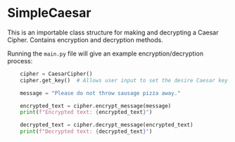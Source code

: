 # SimpleCaesar
This is an importable class structure for making and decrypting a Caesar Cipher.
Contains encryption and decryption methods.

Running the `main.py` file will give an example encryption/decryption process:
```py
    cipher = CaesarCipher()
    cipher.get_key()  # Allows user input to set the desire Caesar key

    message = "Please do not throw sausage pizza away."

    encrypted_text = cipher.encrypt_message(message)
    print(f"Encrypted text: {encrypted_text}")

    decrypted_text = cipher.decrypt_message(encrypted_text)
    print(f"Decrypted text: {decrypted_text}")
```
